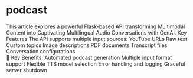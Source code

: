# podcast
This article explores a powerful Flask-based API transforming Multimodal Content into Captivating Multilingual Audio Conversations with GenAI. Key Features The API supports multiple input sources: YouTube URLs Raw text Custom topics Image descriptions PDF documents Transcript files Conversation configurations  
🔑 Key Benefits: Automated podcast generation Multiple input format support Flexible TTS model selection Error handling and logging Graceful server shutdown
